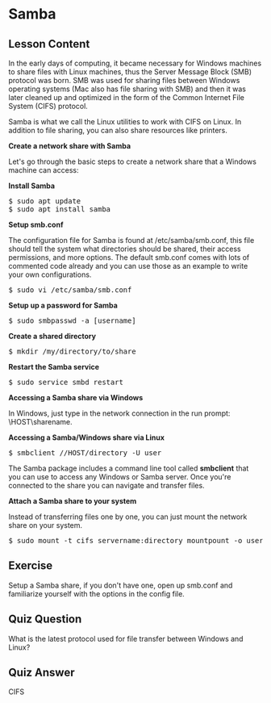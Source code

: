# Samba

## Lesson Content

In the early days of computing, it became necessary for Windows machines to share files with Linux machines, thus the Server Message Block (SMB) protocol was born. SMB was used for sharing files between Windows operating systems (Mac also has file sharing with SMB) and then it was later cleaned up and optimized in the form of the Common Internet File System (CIFS) protocol. 

Samba is what we call the Linux utilities to work with CIFS on Linux. In addition to file sharing, you can also share resources like printers. 

<b>Create a network share with Samba</b>

Let's go through the basic steps to create a network share that a Windows machine can access:

<b>Install Samba</b>

<pre>$ sudo apt update
$ sudo apt install samba</pre>

<b>Setup smb.conf</b>

The configuration file for Samba is found at /etc/samba/smb.conf, this file should tell the system what directories should be shared, their access permissions, and more options. The default smb.conf comes with lots of commented code already and you can use those as an example to write your own configurations.

<pre>$ sudo vi /etc/samba/smb.conf</pre>

<b>Setup up a password for Samba</b>

<pre>$ sudo smbpasswd -a [username]</pre>

<b>Create a shared directory</b>

<pre>$ mkdir /my/directory/to/share</pre>

<b>Restart the Samba service</b>

<pre>$ sudo service smbd restart</pre>

<b>Accessing a Samba share via Windows</b>

In Windows, just type in the network connection in the run prompt: \\HOST\sharename.

<b>Accessing a Samba/Windows share via Linux</b>

<pre>$ smbclient //HOST/directory -U user</pre>

The Samba package includes a command line tool called <b>smbclient</b> that you can use to access any Windows or Samba server. Once you're connected to the share you can navigate and transfer files.

<b>Attach a Samba share to your system</b>

Instead of transferring files one by one, you can just mount the network share on your system.

<pre>$ sudo mount -t cifs servername:directory mountpount -o user=username,pass=password</pre>

## Exercise

Setup a Samba share, if you don't have one, open up smb.conf and familiarize yourself with the options in the config file.

## Quiz Question

What is the latest protocol used for file transfer between Windows and Linux?

## Quiz Answer

CIFS


